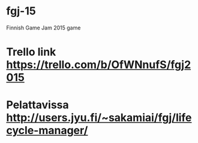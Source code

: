# fgj-15
Finnish Game Jam 2015 game

# Trello link https://trello.com/b/OfWNnufS/fgj2015
# Pelattavissa http://users.jyu.fi/~sakamiai/fgj/lifecycle-manager/
